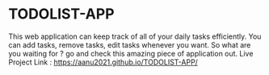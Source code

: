 # TODOLIST-APP
This web application can keep track of all of your daily tasks efficiently. You can add tasks, remove tasks, edit tasks whenever you want. So what are you waiting for ? go and check this amazing piece of application out.
Live Project Link : https://aanu2021.github.io/TODOLIST-APP/
